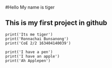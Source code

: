 ﻿#Hello My name is tiger
## This is my first project in github
```
print('Its me tiger')
print('Ronnachai Bunsanong')
print('CoE 2/2 163404140039')
```
```
print('I have a pen')
print('I have an apple')
print('Ah Applepen')
```
